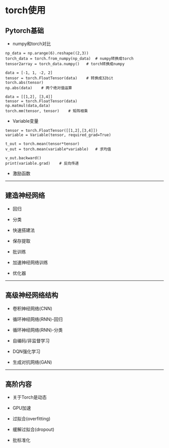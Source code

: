 # torch使用

## Pytorch基础

* numpy和torch对比
```
np_data = np.arange(6).reshape((2,3))
torch_data = torch.from_numpy(np_data)  # numpy转换成torch
tensor2array = torch_data.numpy()   # torch转换成numpy

data = [-1, 1, -2, 2]
tensor = torch.FloatTensor(data)    # 转换成32bit
torch.abs(tensor)
np.abs(data)    # 两个绝对值运算

data = [[1,2], [3,4]]
tensor = torch.FloatTensor(data)
np.matmul(data,data)
torch.mm(tensor, tensor)    # 矩阵相乘
```
        
        
* Variable变量

```
tensor = torch.FloatTensor([[1,2],[3,4]])
variable = Variable(tensor, required_grad=True)

t_out = torch.mean(tensor*tensor)
v_out = torch.mean(variable*variable)   # 求均值

v_out.backward()
print(variable.grad)    # 反向传递   
```


* 激励函数

---

## 建造神经网络

* 回归

* 分类

* 快速搭建法

* 保存提取

* 批训练

* 加速神经网络训练

* 优化器


---

## 高级神经网络结构

* 卷积神经网络(CNN)

* 循环神经网络(RNN)-回归

* 循环神经网络(RNN)-分类

* 自编码/非监督学习

* DQN强化学习

* 生成对抗网络(GAN)

---

## 高阶内容

* 关于Torch是动态

* GPU加速

* 过拟合(overfitting)

* 缓解过拟合(dropout)

* 批标准化